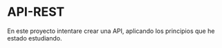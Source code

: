 # API-REST
En este proyecto intentare crear una API, aplicando los principios que he estado estudiando.
